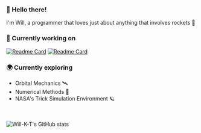 ### 👋 Hello there!

I'm Will, a programmer that loves just about anything that involves rockets 🚀

### 🔭 Currently working on
[![Readme Card](https://github-readme-stats-beige-sigma-26.vercel.app/api/pin/?username=Will-K-T&repo=KSP-Automation&show_owner=true&theme=react)](https://github.com/Will-K-T/KSP-Automation)
[![Readme Card](https://github-readme-stats-beige-sigma-26.vercel.app/api/pin/?username=Will-K-T&repo=Rocket-Sim-Graphics&show_owner=true&theme=react)](https://github.com/Will-K-T/Rocket-Sim-Graphics)

### 🌍 Currently exploring

- Orbital Mechanics 🛰️
- Numerical Methods 🔢
- NASA's Trick Simulation Environment 🪐

<br>

![Will-K-T's GitHub stats](https://github-readme-stats-beige-sigma-26.vercel.app/api/top-langs?username=Will-K-T&size_weight=0.5&count_weight=0.5&langs_count=4&layout=compact&theme=react)


